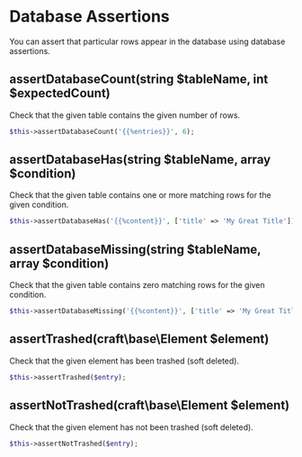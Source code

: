 # Database Assertions

You can assert that particular rows appear in the database using database assertions.

## assertDatabaseCount(string $tableName, int $expectedCount)
Check that the given table contains the given number of rows.

```php
$this->assertDatabaseCount('{{%entries}}', 6);
```

## assertDatabaseHas(string $tableName, array $condition)
Check that the given table contains one or more matching rows
for the given condition.

```php
$this->assertDatabaseHas('{{%content}}', ['title' => 'My Great Title']);
```

## assertDatabaseMissing(string $tableName, array $condition)
Check that the given table contains zero matching rows
for the given condition.

```php
$this->assertDatabaseMissing('{{%content}}', ['title' => 'My Great Title']);
```

## assertTrashed(craft\base\Element $element)
Check that the given element has been trashed (soft deleted).

```php
$this->assertTrashed($entry);
```

## assertNotTrashed(craft\base\Element $element)
Check that the given element has not been trashed (soft deleted).

```php
$this->assertNotTrashed($entry);
```
